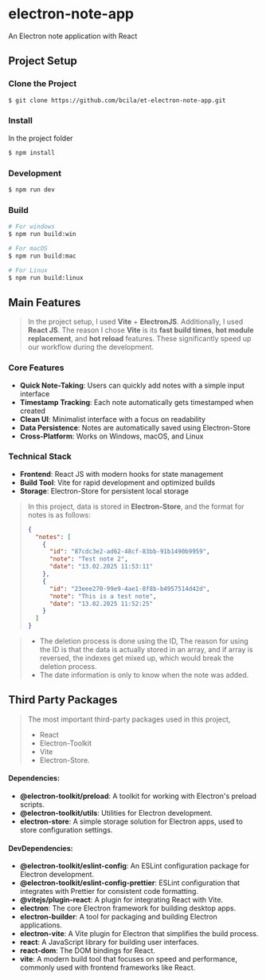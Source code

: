 # electron-note-app

An Electron note application with React

## Project Setup

### Clone the Project

```bash
$ git clone https://github.com/bcila/et-electron-note-app.git
```

### Install

In the project folder

```bash
$ npm install
```

### Development

```bash
$ npm run dev
```

### Build

```bash
# For windows
$ npm run build:win

# For macOS
$ npm run build:mac

# For Linux
$ npm run build:linux
```

## Main Features
>In the project setup, I used __Vite__ + __ElectronJS__. Additionally, I used __React JS__. The reason I chose __Vite__ is its __fast build times__, __hot module replacement__, and __hot reload__ features. These significantly speed up our workflow during the development.

### Core Features
- __Quick Note-Taking__: Users can quickly add notes with a simple input interface
- __Timestamp Tracking__: Each note automatically gets timestamped when created
- __Clean UI__: Minimalist interface with a focus on readability
- __Data Persistence__: Notes are automatically saved using Electron-Store
- __Cross-Platform__: Works on Windows, macOS, and Linux

### Technical Stack
- __Frontend__: React JS with modern hooks for state management
- __Build Tool__: Vite for rapid development and optimized builds
- __Storage__: Electron-Store for persistent local storage

>In this project, data is stored in __Electron-Store__, and the format for notes is as follows:
> ```json
> {
>   "notes": [
>     {
>       "id": "87cdc3e2-ad62-48cf-83bb-91b1490b9959",
>       "note": "Test note 2",
>       "date": "13.02.2025 11:53:11"
>     },
>     {
>       "id": "23eee270-99e9-4ae1-8f8b-b4957514d42d",
>       "note": "This is a test note",
>       "date": "13.02.2025 11:52:25"
>     }
>   ]
> }
> ```

> - The deletion process is done using the ID,
The reason for using the ID is that the data is actually stored in an array, and if array is reversed, the indexes get
mixed up, which would break the deletion process.
> - The date information is only to know when the note was added.


## Third Party Packages
>The most important third-party packages used in this project,
> - React
> - Electron-Toolkit
> - Vite
> - Electron-Store.
#### Dependencies:
- **@electron-toolkit/preload**: A toolkit for working with Electron's preload scripts.
- **@electron-toolkit/utils**: Utilities for Electron development.
- **electron-store**: A simple storage solution for Electron apps, used to store configuration settings.

#### DevDependencies:
- **@electron-toolkit/eslint-config**: An ESLint configuration package for Electron development.
- **@electron-toolkit/eslint-config-prettier**: ESLint configuration that integrates with Prettier for consistent code formatting.
- **@vitejs/plugin-react**: A plugin for integrating React with Vite.
- **electron**: The core Electron framework for building desktop apps.
- **electron-builder**: A tool for packaging and building Electron applications.
- **electron-vite**: A Vite plugin for Electron that simplifies the build process.
- **react**: A JavaScript library for building user interfaces.
- **react-dom**: The DOM bindings for React.
- **vite**: A modern build tool that focuses on speed and performance, commonly used with frontend frameworks like React.
